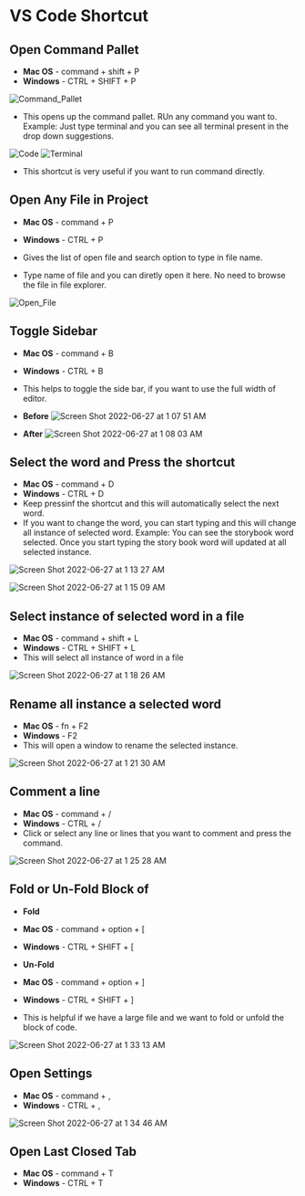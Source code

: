# VS Code Shortcut

## Open Command Pallet

* **Mac OS** - command + shift + P
* **Windows** - CTRL + SHIFT + P

![Command_Pallet](https://user-images.githubusercontent.com/15153600/175863145-eb0cc0f1-aeef-4811-9f34-2b1d98f24fa2.png)

* This opens up the command pallet. RUn any command you want to. Example: Just type terminal and you can see all terminal present in the drop down suggestions.

![Code](https://user-images.githubusercontent.com/15153600/175863461-0672b55d-14b4-4d8f-a300-c7faf483d181.png)
![Terminal](https://user-images.githubusercontent.com/15153600/175863464-1b486965-2906-4a8f-84d9-02b89b979463.png)

* This shortcut is very useful if you want to run command directly.

## Open Any File in Project

* **Mac OS** - command + P
* **Windows** - CTRL + P

* Gives the list of open file and search option to type in file name.
* Type name of file and you can diretly open it here. No need to browse the file in file explorer.

![Open_File](https://user-images.githubusercontent.com/15153600/175863780-46ed471b-5b73-4274-82f2-715220cde965.png)

## Toggle Sidebar
* **Mac OS** - command + B
* **Windows** - CTRL + B

* This helps to toggle the side bar, if you want to use the full width of editor.

* **Before**
![Screen Shot 2022-06-27 at 1 07 51 AM](https://user-images.githubusercontent.com/15153600/175864162-34914c5c-63b4-4b0b-a55e-b54346097dcb.png)

* **After**
![Screen Shot 2022-06-27 at 1 08 03 AM](https://user-images.githubusercontent.com/15153600/175864197-61862236-b411-4d84-8222-ed46e3659778.png)

## Select the word and Press the shortcut
* **Mac OS** - command + D
* **Windows** - CTRL + D
* Keep pressinf the shortcut and this will automatically select the next word.
* If you want to change the word, you can start typing and this will change all instance of selected word. Example: You can see the storybook word selected. Once you start typing the story book word will updated at all selected instance.

![Screen Shot 2022-06-27 at 1 13 27 AM](https://user-images.githubusercontent.com/15153600/175864723-6525a2c7-6f14-469e-ac5e-e377d9ab12bb.png)

![Screen Shot 2022-06-27 at 1 15 09 AM](https://user-images.githubusercontent.com/15153600/175864874-bf6f93a9-5a62-43fd-bcc4-367188b5da39.png)

## Select instance of selected word in a file
* **Mac OS** - command + shift + L
* **Windows** - CTRL + SHIFT + L
* This will select all instance of word in a file

![Screen Shot 2022-06-27 at 1 18 26 AM](https://user-images.githubusercontent.com/15153600/175865188-a6d1fee0-9cb7-455c-8c11-7d7e6ed18364.png)

## Rename all instance a selected word
* **Mac OS** - fn + F2
* **Windows** - F2
* This will open a window to rename the selected instance.

![Screen Shot 2022-06-27 at 1 21 30 AM](https://user-images.githubusercontent.com/15153600/175865474-2e24855b-bd99-471d-b26d-15cf4905d5d1.png)

## Comment a line
* **Mac OS** - command + /
* **Windows** - CTRL + /
* Click or select any line or lines that you want to comment and press the command.

![Screen Shot 2022-06-27 at 1 25 28 AM](https://user-images.githubusercontent.com/15153600/175865808-f998ffd7-a397-4ec0-ba0b-5cf4a07991bf.png)

## Fold or Un-Fold Block of 
* **Fold**
* **Mac OS** - command + option + [
* **Windows** - CTRL + SHIFT + [

* **Un-Fold**
* **Mac OS** - command + option + ]
* **Windows** - CTRL + SHIFT + ]

* This is helpful if we have a large file and we want to fold or unfold the block of code.

![Screen Shot 2022-06-27 at 1 33 13 AM](https://user-images.githubusercontent.com/15153600/175866682-27007688-5139-48ce-85da-cbf93d1f3074.png)

## Open Settings
* **Mac OS** - command + ,
* **Windows** - CTRL + ,

![Screen Shot 2022-06-27 at 1 34 46 AM](https://user-images.githubusercontent.com/15153600/175866862-4609e31f-e948-4202-8eb0-6e46d371605d.png)

## Open Last Closed Tab
* **Mac OS** - command + T
* **Windows** - CTRL + T
